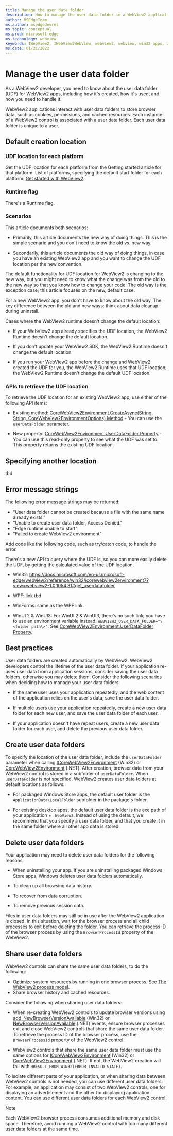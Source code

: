 ```yaml
---
title: Manage the user data folder
description: How to manage the user data folder in a WebView2 application.
author: MSEdgeTeam
ms.author: msedgedevrel
ms.topic: conceptual
ms.prod: microsoft-edge
ms.technology: webview
keywords: IWebView2, IWebView2WebView, webview2, webview, win32 apps, win32, edge, ICoreWebView2, ICoreWebView2Host, browser control, edge html, user data folder
ms.date: 01/21/2022
---
```

# Manage the user data folder

<!-- 
lexicon:
the "user data folder"
The "UDF" is used to contain x, y, & z data.
The "UDF location" is where the UDF is located; its path.
-->

As a WebView2 developer, you need to know about the user data folder (UDF) for WebView2 apps, including how it's created, how it's used, and how you need to handle it.

WebView2 applications interact with user data folders to store browser data, such as cookies, permissions, and cached resources.  Each instance of a WebView2 control is associated with a user data folder.  Each user data folder is unique to a user.


<!-- ====================================================================== -->
## Default creation location


### UDF location for each platform

Get the UDF location for each platform from the Getting started article for that platform.<!-- correct? if so, extract those here. -->
List of platforms, specifying the default start folder for each platform: [Get started with WebView2](../get-started/get-started.md).


### Runtime flag

There's a Runtime flag.


### Scenarios

This article documents both scenarios:

*  Primarily, this article documents the new way of doing things.  This is the simple scenario and you don't need to know the old vs. new way.

*  Secondarily, this article documents the old way of doing things, in case you have an existing WebView2 app and you want to change the UDF location per the new convention.

The default functionality for UDF location for WebView2 is changing to the new way, but you might need to know what the change was from the old to the new way so that you know how to change your code.   The old way is the exception case; this article focuses on the new, default case.

For a new WebView2 app, you don't have to know about the old way.
The key difference between the old and new ways: think about data cleanup during uninstall.<!--doc that.-->

<!-- as maybe stated elsewhere in this article:
Scenarios for using UDF, in general; not changing:
* Uninstalling the app and you want to clean up the data.
* Deleting the UDF; resetting the WebView2. -->

Cases where the WebView2 runtime doesn't change the default location:

*  If your WebView2 app already specifies the UDF location, the WebView2 Runtime doesn't change the default location.

*  If you don't update your WebView2 SDK, the WebView2 Runtime doesn't change the default location.

*  If you run your WebView2 app before the change<!-- clarify --> and WebView2 created the UDF for you, the WebView2 Runtime uses that UDF location; the WebView2 Runtime doesn't change the default UDF location.


### APIs to retrieve the UDF location

To retrieve the UDF location for an existing WebView2 app, use either of the following API items:

* Existing method: [CoreWebView2Environment.CreateAsync(String, String, CoreWebView2EnvironmentOptions) Method](https://docs.microsoft.com/en-us/dotnet/api/microsoft.web.webview2.core.corewebview2environment.createasync) - You can use the `userDataFolder` parameter.
<!-- verbose link, probably don't need:
https://docs.microsoft.com/en-us/dotnet/api/microsoft.web.webview2.core.corewebview2environment.createasync?view=webview2-dotnet-1.0.1072.54#microsoft-web-webview2-core-corewebview2environment-createasync(system-string-system-string-microsoft-web-webview2-core-corewebview2environmentoptions) -->
* New property: [CoreWebView2Environment.UserDataFolder Property](https://docs.microsoft.com/en-us/dotnet/api/microsoft.web.webview2.core.corewebview2environment.userdatafolder) - You can use this read-only property to see what the UDF was set to.  This property returns the existing UDF location.
<!-- verbose link, probably don't need:
https://docs.microsoft.com/en-us/dotnet/api/microsoft.web.webview2.core.corewebview2environment.userdatafolder?view=webview2-dotnet-1.0.1072.54
-->


<!-- ====================================================================== -->
## Specifying another location

tbd


<!-- ====================================================================== -->
## Error message strings

<!-- When you do x, -->The following error message strings may be returned:

* "User data folder cannot be created because a file with the same name already exists."
* "Unable to create user data folder, Access Denied."
* "Edge runtime unable to start"
* "Failed to create WebView2 environment"
<!-- show HRESULT? -->

Add code like the following code, such as try/catch code, to handle the error.
<!-- Will there be an error dialog, or an error code? -->

There's a new API to query where the UDF is, so you can more easily delete the UDF, by getting the calculated value of the UDF location.

*  Win32: https://docs.microsoft.com/en-us/microsoft-edge/webview2/reference/win32/icorewebview2environment7?view=webview2-1.0.1054.31#get_userdatafolder

*  WPF: link tbd

*  WinForms: same as the WPF link.<!--which is __-->

*  WinUI 2 & WinUI3: For WinUI 2 & WinUI3, there's no such link; you have to use an environment variable instead: `WEBVIEW2_USER_DATA_FOLDER="\<folder path\>"`.  See [CoreWebView2Environment.UserDataFolder Property](https://docs.microsoft.com/en-us/dotnet/api/microsoft.web.webview2.core.corewebview2environment.userdatafolder).
<!-- verbose link, delete?
https://docs.microsoft.com/en-us/dotnet/api/microsoft.web.webview2.core.corewebview2environment.userdatafolder?view=webview2-dotnet-1.0.1083-prerelease -->


<!-- ====================================================================== -->
## Best practices

User data folders are created automatically by WebView2.  WebView2 developers control the lifetime of the user data folder.  If your application re-uses user data from application sessions, consider saving the user data folders, otherwise you may delete them.  Consider the following scenarios when deciding how to manage your user data folders:

*  If the same user uses your application repeatedly, and the web content of the application relies on the user's data, save the user data folder.

*  If multiple users use your application repeatedly, create a new user data folder for each new user, and save the user data folder of each user.

*  If your application doesn't have repeat users, create a new user data folder for each user, and delete the previous user data folder.


<!-- ====================================================================== -->
## Create user data folders

To specify the location of the user data folder, include the `userDataFolder` parameter when calling [ICoreWebView2Environment](/microsoft-edge/webview2/reference/win32/icorewebview2environment) (Win32) or [CoreWebView2Environment](/dotnet/api/microsoft.web.webview2.core.corewebview2environment) (.NET).  After creation, browser data from your WebView2 control is stored in a subfolder of `userDataFolder`.  When `userDataFolder` is not specified, WebView2 creates user data folders at default locations as follows:

*  For packaged Windows Store apps, the default user folder is the `ApplicationData\LocalFolder` subfolder in the package's  folder.

*  For existing desktop apps, the default user data folder is the exe path of your application + `.WebView2`.  Instead of using the default, we recommend that you specify a user data folder, and that you create it in the same folder where all other app data is stored.


<!-- ====================================================================== -->
## Delete user data folders

Your application may need to delete user data folders for the following reasons:

*   When uninstalling your app.  If you are uninstalling packaged Windows Store apps, Windows deletes user data folders automatically. 
<!-- Add how to delete the UDF by using the APIs (one per platform) that are linked above. -->

*   To clean up all browsing data history.

*   To recover from data corruption.

*   To remove previous session data.

Files in user data folders may still be in use after the WebView2 application is closed.  In this situation, wait for the browser process and all child processes to exit before deleting the folder.  You can retrieve the process ID of the browser process by using the `BrowserProcessId` property of the WebView2.


<!-- ====================================================================== -->
## Share user data folders

WebView2 controls can share the same user data folders, to do the following:

*   Optimize system resources by running in one browser process.  See [The WebView2 process model](../concepts/process-model.md).
*   Share browser history and cached resources.

Consider the following when sharing user data folders:

*  When re-creating WebView2 controls to update browser versions using [add_NewBrowserVersionAvailable](/microsoft-edge/webview2/reference/win32/icorewebview2environment#add_newbrowserversionavailable) (Win32) or [NewBrowserVersionAvailable](/dotnet/api/microsoft.web.webview2.core.corewebview2environment.newbrowserversionavailable) (.NET) events, ensure browser processes exit and close WebView2 controls that share the same user data folder.  To retrieve the process ID of the browser process, use the `BrowserProcessId` property of the WebView2 control.

*  WebView2 controls that share the same user data folder must use the same options for [ICoreWebView2Environment](/microsoft-edge/webview2/reference/win32/icorewebview2environment) (Win32) or [CoreWebView2Environment](/dotnet/api/microsoft.web.webview2.core.corewebview2environment) (.NET).  If not, the WebView2 creation will fail with `HRESULT_FROM_WIN32(ERROR_INVALID_STATE)`.

To isolate different parts of your application, or when sharing data between WebView2 controls is not needed, you can use different user data folders.  For example, an application may consist of two WebView2 controls, one for displaying an advertisement and the other for displaying application content.  You can use different user data folders for each WebView2 control.

> [!NOTE]
> Each WebView2 browser process consumes additional memory and disk space.  Therefore, avoid running a WebView2 control with too many different user data folders at the same time.

